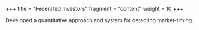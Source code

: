 +++
title = "Federated Investors"
fragment = "content"
weight = 10
+++

Developed a quantitative approach and system for detecting market-timing.